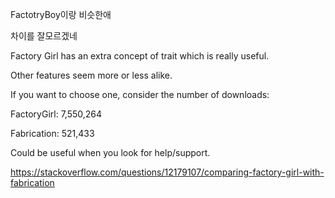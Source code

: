 FactotryBoy이랑 비슷한애

차이를 잘모르겠네

Factory Girl has an extra concept of trait which is really useful.

Other features seem more or less alike.

If you want to choose one, consider the number of downloads:

FactoryGirl: 7,550,264

Fabrication: 521,433

Could be useful when you look for help/support.

https://stackoverflow.com/questions/12179107/comparing-factory-girl-with-fabrication